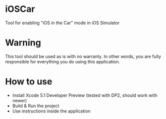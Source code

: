 iOSCar
======

Tool for enabling "iOS in the Car" mode in iOS Simulator

Warning
======
This tool should be used as is with no warranty. In other words, you are fully responsible for everything you do using this application.

How to use
======
- Install Xcode 5.1 Developer Preview (tested with DP2, should work with newer)
- Build & Run the project
- Use instructions inside the application
